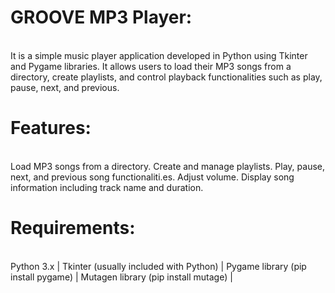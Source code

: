 <h1>GROOVE MP3 Player:</h1><br>
It is a simple music player application developed in Python using Tkinter and Pygame libraries. 
It allows users to load their MP3 songs from a directory, create playlists, and control playback functionalities such as play, pause, next, and previous.
<br>

<h1>Features:</h1><br>
Load MP3 songs from a directory.
Create and manage playlists.
Play, pause, next, and previous song functionaliti.es.
Adjust volume.
Display song information including track name and duration.

<h1>Requirements:</h1><br>
Python 3.x | Tkinter (usually included with Python) | Pygame library (pip install pygame) | Mutagen library (pip install mutage) |
